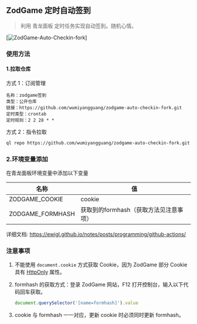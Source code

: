 ## ZodGame 定时自动签到

> 利用 青龙面板 定时任务实现自动签到。随机心情。

[![ZodGame-Auto-Checkin-fork](https://github.com/ewigl/zodgame-auto-checkin/actions/workflows/Checkin.yml/badge.svg)]

### 使用方法

 #### 1.拉取仓库

方式 1：订阅管理

```text
名称：zodgame签到
类型：公开仓库
链接：https://github.com/wumiyangguang/zodgame-auto-checkin-fork.git
定时类型：crontab
定时规则：2 2 28 * *
```

方式 2：指令拉取

```sh
ql repo https://github.com/wumiyangguang/zodgame-auto-checkin-fork.git
```

### 2.环境变量添加

在青龙面板环境变量中添加以下变量

| 名称                          | 值                |
|-----------------------------|------------------|
| ZODGAME_COOKIE              | cookie           |
| ZODGAME_FORMHASH            | 获取到的formhash（获取方法见注意事项）  | 


详细文档: https://ewigl.github.io/notes/posts/programming/github-actions/
### 注意事项

1. 不能使用 `document.cookie` 方式获取 Cookie，因为 ZodGame 部分 Cookie 具有 [HttpOnly](https://developer.mozilla.org/zh-CN/docs/Web/HTTP/Guides/Cookies#%E9%99%90%E5%88%B6%E8%AE%BF%E9%97%AE_cookie) 属性。

2. formhash 的获取方式：登录 ZodGame 网站，F12 打开控制台，输入以下代码回车获取。

   ```Javascript
   document.querySelector('[name=formhash]').value
   ```

3. cookie 与 formhash 一一对应，更新 cookie 时必须同时更新 formhash。
